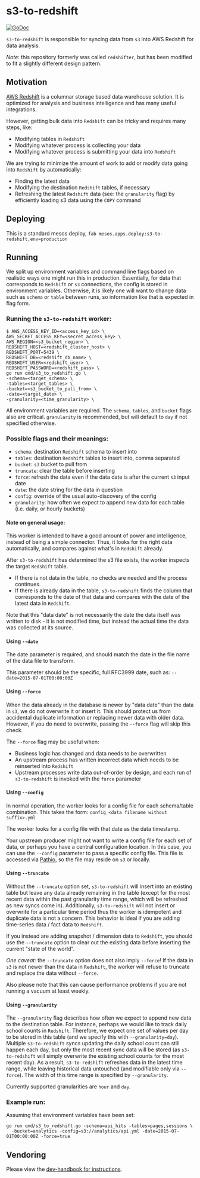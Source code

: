# s3-to-redshift

[![GoDoc](https://godoc.org/github.com/Clever/s3-to-redshift?status.svg)](https://godoc.org/github.com/Clever/s3-to-redshift)

`s3-to-redshift` is responsible for syncing data from `s3` into AWS Redshift for data analysis.

*Note*: this repository formerly was called `redshifter`, but has been modified to fit a slightly different design pattern.

## Motivation

[AWS Redshift](http://aws.amazon.com/redshift/) is a columnar storage based data warehouse solution.
It is optimized for analysis and business intelligence and has many useful integrations.

However, getting bulk data into `Redshift` can be tricky and requires many steps, like:
- Modifying tables in `Redshift`
- Modifying whatever process is collecting your data
- Modifying whatever process is submitting your data into `Redshift`

We are trying to minimize the amount of work to add or modify data going into `Redshift` by automatically:
- Finding the latest data
- Modifying the destination `Redshift` tables, if necessary
- Refreshing the latest `Redshift` data (see: the `granularity` flag) by efficiently loading s3 data using the `COPY` command

## Deploying

This is a standard mesos deploy, `fab mesos.apps.deploy:s3-to-redshift,env=production`

## Running

We split up environment variables and command line flags based on realistic ways one might run this in production.
Essentially, for data that corresponds to `Redshift` or `s3` connections, the config is stored in environment variables.
Otherwise, it is likely one will want to change data such as `schema` or `table` between runs, so information like that is expected in flag form.

### Running the `s3-to-redshift` worker:

```
$ AWS_ACCESS_KEY_ID=<access_key_id> \
AWS_SECRET_ACCESS_KEY=<secret_access_key> \
AWS_REGION=<s3_bucket_region> \
REDSHIFT_HOST=<redshift_cluster_host> \
REDSHIFT_PORT=5439 \
REDSHIFT_DB=<redshift_db_name> \
REDSHIFT_USER=<redshift_user> \
REDSHIFT_PASSWORD=<redshift_pass> \
go run cmd/s3_to_redshift.go \
-schema=<target_schema> \
-tables=<target_tables> \
-bucket=<s3_bucket_to_pull_from> \
-date=<target_date> \
-granularity=<time_granularity> \
```

All environment variables are required.
The `schema`, `tables`, and `bucket` flags also are critical. `granularity` is recommended, but will default to `day` if not specified otherwise.

### Possible flags and their meanings:
- `schema`: destination `Redshift` schema to insert into
- `tables`: destination `Redshift` tables to insert into, comma separated
- `bucket`: `s3` bucket to pull from
- `truncate`: clear the table before inserting
- `force`: refresh the data even if the data date is after the current `s3` input date
- `date`:  the date string for the data in question
- `config`: override of the usual auto-discovery of the config
- `granularity`: how often we expect to append new data for each table (i.e. daily, or hourly buckets)

#### Note on general usage:

This worker is intended to have a good amount of power and intelligence, instead of being a simple connector.
Thus, it looks for the right data automatically, and compares against what's in `Redshift` already.

After `s3-to-redshift` has determined the s3 file exists, the worker inspects the target `Redshift` table.
- If there is not data in the table, no checks are needed and the process continues.
- If there is already data in the table, `s3-to-redshift` finds the column that corresponds to the date of that data and compares with the date of the latest data in `Redshift`.

Note that this "data date" is not necessarily the date the data itself was written to disk - it is not modified time, but instead the actual time the data was collected at its source.

#### Using `--date`
The date parameter is required, and should match the date in the file name of the data file to transform.

This parameter should be the specific, full RFC3999 date, such as: `--date=2015-07-01T00:00:00Z`

#### Using `--force`
When the data already in the database is newer by "data date" than the data in `s3`, we do not overwrite it or insert it.
This should protect us from accidental duplicate information or replacing newer data with older data.
However, if you do need to overwrite, passing the `--force` flag will skip this check.

The `--force` flag may be useful when:
- Business logic has changed and data needs to be overwritten
- An upstream process has written incorrect data which needs to be reinserted into `Redshift`
- Upstream processes write data out-of-order by design, and each run of `s3-to-redshift` is invoked with the `force` parameter

#### Using `--config`
In normal operation, the worker looks for a config file for each schema/table combination.
This takes the form: `config_<data filename without suffix>.yml`

The worker looks for a config file with that date as the data timestamp.

Your upstream producer might not want to write a config file for each set of data, or perhaps you have a central configuration location.
In this case, you can use the `--config` parameter to pass a specific config file.
This file is accessed via [Pathio](https://github.com/Clever/pathio), so the file may reside on `s3` or locally.

#### Using `--truncate`
Without the `--truncate` option set, `s3-to-redshift` will insert into an existing table but leave any data already remaining in the table (except for the most recent data within the past granularity time range, which will be refreshed as new syncs come in).
Additionally, `s3-to-redshift` will not insert or overwrite for a particular time period thus the worker is idempotent and duplicate data is not a concern.
This behavior is ideal if you are adding time-series data / fact data to `Redshift`.

If you instead are adding snapshot / dimension data to `Redshift`, you should use the `--truncate` option to clear out the existing data before inserting the current "state of the world".

*One caveat:* the `--truncate` option does not also imply `--force`!
If the data in `s3` is not newer than the data in `Redshift`, the worker will refuse to truncate and replace the data without `--force`.

Also please note that this can cause performance problems if you are not running a vacuum at least weekly.

#### Using `--granularity`
The `--granularity` flag describes how often we expect to append new data to the destination table. For instance, perhaps we would like to track daily school counts in `Redshift`. Therefore, we expect one set of values per day to be stored in this table (and we specify this with `--granularity=day`). Multiple `s3-to-redshift` syncs updating the daily school count can still happen each day, but only the most recent sync data will be stored (as `s3-to-redshift` will simply overwrite the existing school counts for the most recent day). As a result, `s3-to-redshift` refreshes data in the latest time range, while leaving historical data untouched (and modifiable only via `--force`). The width of this time range is specified by `--granularity`.

Currently supported granularities are `hour` and `day`.

### Example run:
Assuming that environment variables have been set:
```
go run cmd/s3_to_redshift.go -schema=api_hits -tables=pages,sessions \
  -bucket=analytics -config=s3://analytics/api.yml -date=2015-07-01T00:00:00Z -force=true
```

## Vendoring

Please view the [dev-handbook for instructions](https://github.com/Clever/dev-handbook/blob/master/golang/godep.md).
